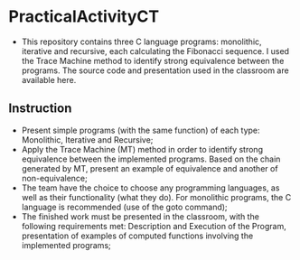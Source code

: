 # PracticalActivityCT
- This repository contains three C language programs: monolithic, iterative and recursive, each calculating the Fibonacci sequence. I used the Trace Machine method to identify strong equivalence between the programs. The source code and presentation used in the classroom are available here.

## Instruction
- Present simple programs (with the same function) of each type: Monolithic, Iterative and Recursive;
- Apply the Trace Machine (MT) method in order to identify strong equivalence between the implemented programs. Based on the chain generated by MT, present an example of equivalence and another of non-equivalence;
- The team have the choice to choose any programming languages, as well as their functionality (what they do). For monolithic programs, the C language is recommended (use of the goto command);
- The finished work must be presented in the classroom, with the following requirements met: Description and Execution of the Program, presentation of examples of computed functions involving the implemented programs;
